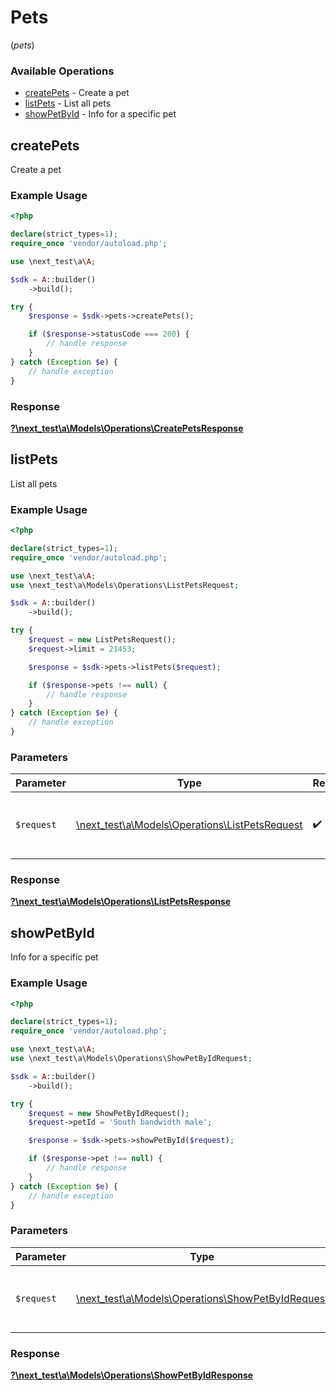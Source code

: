 # Pets
(*pets*)

### Available Operations

* [createPets](#createpets) - Create a pet
* [listPets](#listpets) - List all pets
* [showPetById](#showpetbyid) - Info for a specific pet

## createPets

Create a pet

### Example Usage

```php
<?php

declare(strict_types=1);
require_once 'vendor/autoload.php';

use \next_test\a\A;

$sdk = A::builder()
    ->build();

try {
    $response = $sdk->pets->createPets();

    if ($response->statusCode === 200) {
        // handle response
    }
} catch (Exception $e) {
    // handle exception
}
```


### Response

**[?\next_test\a\Models\Operations\CreatePetsResponse](../../models/operations/CreatePetsResponse.md)**


## listPets

List all pets

### Example Usage

```php
<?php

declare(strict_types=1);
require_once 'vendor/autoload.php';

use \next_test\a\A;
use \next_test\a\Models\Operations\ListPetsRequest;

$sdk = A::builder()
    ->build();

try {
    $request = new ListPetsRequest();
    $request->limit = 21453;

    $response = $sdk->pets->listPets($request);

    if ($response->pets !== null) {
        // handle response
    }
} catch (Exception $e) {
    // handle exception
}
```

### Parameters

| Parameter                                                                                    | Type                                                                                         | Required                                                                                     | Description                                                                                  |
| -------------------------------------------------------------------------------------------- | -------------------------------------------------------------------------------------------- | -------------------------------------------------------------------------------------------- | -------------------------------------------------------------------------------------------- |
| `$request`                                                                                   | [\next_test\a\Models\Operations\ListPetsRequest](../../models/operations/ListPetsRequest.md) | :heavy_check_mark:                                                                           | The request object to use for the request.                                                   |


### Response

**[?\next_test\a\Models\Operations\ListPetsResponse](../../models/operations/ListPetsResponse.md)**


## showPetById

Info for a specific pet

### Example Usage

```php
<?php

declare(strict_types=1);
require_once 'vendor/autoload.php';

use \next_test\a\A;
use \next_test\a\Models\Operations\ShowPetByIdRequest;

$sdk = A::builder()
    ->build();

try {
    $request = new ShowPetByIdRequest();
    $request->petId = 'South bandwidth male';

    $response = $sdk->pets->showPetById($request);

    if ($response->pet !== null) {
        // handle response
    }
} catch (Exception $e) {
    // handle exception
}
```

### Parameters

| Parameter                                                                                          | Type                                                                                               | Required                                                                                           | Description                                                                                        |
| -------------------------------------------------------------------------------------------------- | -------------------------------------------------------------------------------------------------- | -------------------------------------------------------------------------------------------------- | -------------------------------------------------------------------------------------------------- |
| `$request`                                                                                         | [\next_test\a\Models\Operations\ShowPetByIdRequest](../../models/operations/ShowPetByIdRequest.md) | :heavy_check_mark:                                                                                 | The request object to use for the request.                                                         |


### Response

**[?\next_test\a\Models\Operations\ShowPetByIdResponse](../../models/operations/ShowPetByIdResponse.md)**

